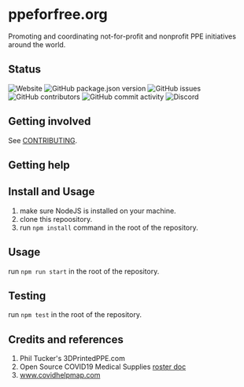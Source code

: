 # ppeforfree.org

Promoting and coordinating not-for-profit and nonprofit PPE initiatives around the world.

## Status

![Website](https://img.shields.io/website?down_color=red&down_message=offline&up_color=green&up_message=online&url=https%3A%2F%2Fppeforfree.org)
![GitHub package.json version](https://img.shields.io/github/package-json/v/DragosRotaru/ppeforfree)
![GitHub issues](https://img.shields.io/github/issues-raw/DragosRotaru/ppeforfree)
![GitHub contributors](https://img.shields.io/github/contributors/DragosRotaru/ppeforfree)
![GitHub commit activity](https://img.shields.io/github/commit-activity/w/DragosRotaru/ppeforfree)
![Discord](https://img.shields.io/discord/697286781208363078)

## Getting involved

See [CONTRIBUTING](CONTRIBUTING.md).

## Getting help

## Install and Usage

1. make sure NodeJS is installed on your machine.
2. clone this repoository.
3. run `npm install` command in the root of the repository.

## Usage

run `npm run start` in the root of the repository.

## Testing

run `npm test` in the root of the repository.

## Credits and references

1. Phil Tucker's 3DPrintedPPE.com
2. Open Source COVID19 Medical Supplies [roster doc](https://docs.google.com/spreadsheets/d/1JH5uL3WW6PwvwFRe4wqXkheK0-jcGYqaPmb9J3Dr6Ac/edit?fbclid=IwAR3FX_xPe-bYbXQmjsXF5FUr7aISp27wGwHXuNIWzh92ScdQQSgVVrbixBo#gid=179139280)
3. www.covidhelpmap.com
